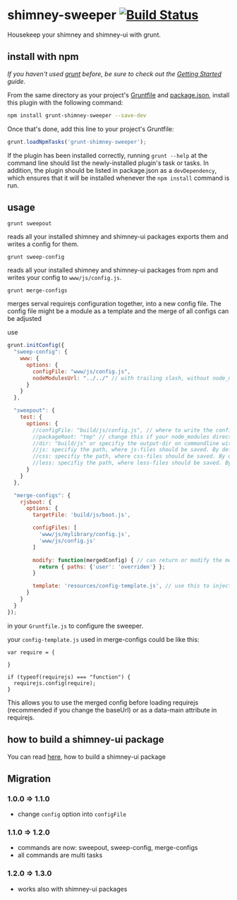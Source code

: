 # shimney-sweeper [![Build Status](https://travis-ci.org/webforge-labs/grunt-shimney-sweeper.png?branch=master)](https://travis-ci.org/webforge-labs/grunt-shimney-sweeper)


Housekeep your shimney and shimney-ui with grunt.

## install with npm
_If you haven't used [grunt][] before, be sure to check out the [Getting Started][] guide._

From the same directory as your project's [Gruntfile][Getting Started] and [package.json][], install this plugin with the following command:

```bash
npm install grunt-shimney-sweeper --save-dev
```

Once that's done, add this line to your project's Gruntfile:

```js
grunt.loadNpmTasks('grunt-shimney-sweeper');
```

If the plugin has been installed correctly, running `grunt --help` at the command line should list the newly-installed plugin's task or tasks. In addition, the plugin should be listed in package.json as a `devDependency`, which ensures that it will be installed whenever the `npm install` command is run.

[grunt]: http://gruntjs.com/
[Getting Started]: https://github.com/gruntjs/grunt/blob/devel/docs/getting_started.md
[package.json]: https://npmjs.org/doc/json.html


## usage

```
grunt sweepout
```

reads all your installed shimney and shimney-ui packages exports them and writes a config for them.

```
grunt sweep-config
```
reads all your installed shimney and shimney-ui packages from npm and writes your config to `www/js/config.js`.

```
grunt merge-configs
```

merges serval requirejs configuration together, into a new config file. The config file might be a module as a template and the merge of all configs can be adjusted

use
```javascript
grunt.initConfig({
  "sweep-config": {
    www: {
      options: {
        configFile: "www/js/config.js",
        nodeModulesUrl: "../../" // with trailing slash, without node_modules/ appended
      }
    }
  },

  "sweepout": {
    test: {
      options: {
        //configFile: "build/js/config.js", // where to write the config to. Uses ${dir}/config.js as default
        //packageRoot: "tmp" // change this if your node_modules directory is not sibling to the gruntfile root
        //dir: "build/js" or specifiy the output-dir on commandline with --dir
        //js: specifiy the path, where js-files should be saved. By default it is "js"
        //css: specifiy the path, where css-files should be saved. By default it is "css"
        //less: specifiy the path, where less-files should be saved. By default it is "less"
      }
    }
  },

  "merge-configs": {
    rjsboot: {
      options: {
        targetFile: 'build/js/boot.js',

        configFiles: [
          'www/js/mylibrary/config.js',
          'www/js/config.js'
        ]

        modify: function(mergedConfig) { // can return or modify the mergedConfig that is written
          return { paths: {'user': 'overriden'} };
        }

        template: 'resources/config-template.js', // use this to inject the config in this file (will not be modified)
      }
    }
  }
});
```
in your `Gruntfile.js` to configure the sweeper.

your `config-template.js` used in merge-configs could be like this:

```
var require = {

}

if (typeof(requirejs) === "function") {
  requirejs.config(require);
}
```
This allows you to use the merged config before loading requirejs (recommended if you change the baseUrl) or as a data-main attribute in requirejs.

## how to build a shimney-ui package

You can read [here](https://github.com/ybobkova/grunt-shimney-sweeper/blob/master/ui-package-instructions.md), how to build a shimney-ui package

## Migration

### 1.0.0 => 1.1.0
  - change `config` option into `configFile`

### 1.1.0 => 1.2.0
  - commands are now: sweepout, sweep-config, merge-configs
  - all commands are multi tasks

### 1.2.0 => 1.3.0
  - works also with shimney-ui packages